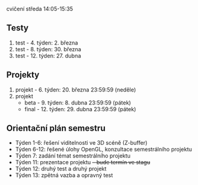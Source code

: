cvičení středa 14:05-15:35


## Testy

1. test - 4. týden: 2. března
2. test - 8. týden: 30. března
3. test - 12. týden: 27. dubna


## Projekty

1. projekt - 6. týden: 20. března 23:59:59 (neděle)
2. projekt
   * beta - 9. týden: 8. dubna 23:59:59 (pátek)
   * final - 12. týden: 29. dubna 23:59:59 (pátek)


## Orientační plán semestru

* Týden 1-6: řešení viditelnosti ve 3D scéně (Z-buffer)
* Týden 6-12: řešené úlohy OpenGL, konzultace semestrálního projektu
* Týden 7: zadání témat semestrálního projektu
* Týden 11: prezentace projektu ~~– bude termín ve stagu~~
* Týden 12: druhý test a druhý projekt
* Týden 13: zpětná vazba a opravný test

